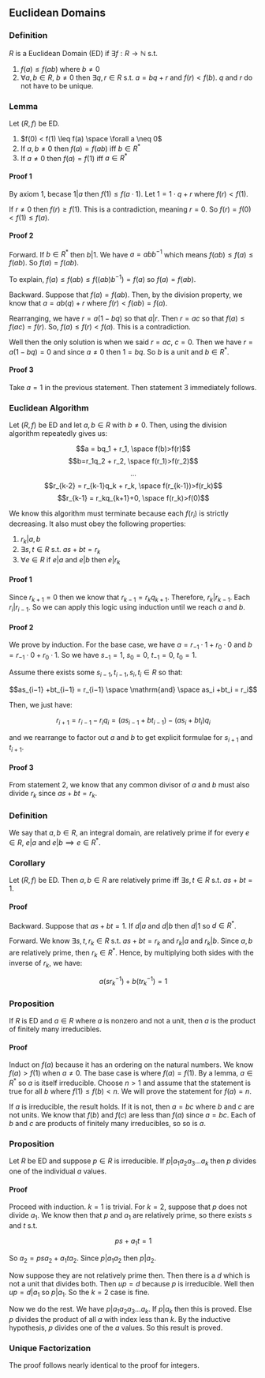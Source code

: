 ## Euclidean Domains

### Definition

$R$ is a Euclidean Domain (ED) if $\exists f: R \rightarrow \mathbb{N}$ s.t. 

1. $f(a) \leq f(ab)$ where $b \neq 0$
2. $\forall a,b \in R$, $b \neq 0$ then $\exists q,r \in R$ s.t. $a = bq+r$ and $f(r) < f(b)$. $q$ and $r$ do not have to be unique.

### Lemma

Let $(R, f)$ be ED. 

1. $f(0) < f(1) \leq f(a) \space \forall a \neq 0$
2. If $a,b \neq 0$ then $f(a)=f(ab)$ iff $b \in R^*$
3. If $a \neq 0$ then $f(a) = f(1)$ iff $a \in R^*$

#### Proof 1

By axiom 1, becase $1 | a$ then $f(1) \leq f(a \cdot 1)$. Let $1 = 1 \cdot q + r$ where $f(r)<f(1)$. 

If $r \neq 0$ then $f(r) \geq f(1)$. This is a contradiction, meaning $r=0$. So $f(r)=f(0)<f(1)\leq f(a)$. 

#### Proof 2

Forward. If $b \in R^*$ then $b | 1$. We have $a = abb^{-1}$ which means $f(ab) \leq f(a) \leq f(ab)$. So $f(a) = f(ab)$. 

To explain, $f(a) \leq f(ab) \leq f((ab)b^{-1}) = f(a)$ so $f(a) = f(ab)$. 

Backward. Suppose that $f(a)=f(ab)$. Then, by the division property, we know that $a = ab(q)+r$ where $f(r) < f(ab) = f(a)$. 

Rearranging, we have $r = a(1-bq)$ so that $a|r$. Then $r=ac$ so that $f(a) \leq f(ac) = f(r)$. So, $f(a) \leq f(r)<f(a)$. This is a contradiction. 

Well then the only solution is when we said $r=ac$, $c=0$. Then we have $r=a(1-bq)=0$ and since $a \neq 0$ then $1 = bq$. So $b$ is a unit and $b \in R^*$. 

#### Proof 3

Take $a=1$ in the previous statement. Then statement 3 immediately follows. 

### Euclidean Algorithm

Let $(R, f)$ be ED and let $a,b \in R$ with $b \neq 0$. Then, using the division algorithm repeatedly gives us:

$$a = bq_1 + r_1, \space f(b)>f(r)$$
$$b=r_1q_2 + r_2, \space f(r_1)>f(r_2)$$
$$...$$
$$r_{k-2} = r_{k-1}q_k + r_k, \space f(r_{k-1})>f(r_k)$$
$$r_{k-1} = r_kq_{k+1}+0, \space f(r_k)>f(0)$$

We know this algorithm must terminate because each $f(r_i)$ is strictly decreasing. It also must obey the following properties:

1. $r_k | a,b$
2. $\exists s,t \in R$ s.t. $as+bt=r_k$
3. $\forall e \in R$ if $e|a$ and $e|b$ then $e|r_k$

#### Proof 1

Since $r_{k+1}=0$ then we know that $r_{k-1}=r_kq_{k+1}$. Therefore, $r_k | r_{k-1}$. Each $r_{i} | r_{i-1}$. So we can apply this logic using induction until we reach $a$ and $b$. 

#### Proof 2

We prove by induction. For the base case, we have $a = r_{-1} \cdot 1 + r_0 \cdot 0$ and $b = r_{-1} \cdot 0 + r_0 \cdot 1$. So we have $s_{-1} = 1$, $s_0 = 0$, $t_{-1}=0$, $t_0 = 1$.

Assume there exists some $s_{i−1},t_{i−1},s_i,t_i \in R$ so that:

$$as_{i−1} +bt_{i−1} = r_{i−1} \space \mathrm{and} \space as_i +bt_i = r_i$$

Then, we just have:

$$r_{i+1} = r_{i−1}−r_iq_i = (as_{i−1} +bt_{i−1})−(as_i +bt_i)q_i$$

and we rearrange to factor out $a$ and $b$ to get explicit formulae for $s_{i+1}$ and $t_{i+1}$. 

#### Proof 3

From statement 2, we know that any common divisor of $a$ and $b$ must also divide $r_k$ since $as+bt=r_k$. 

### Definition

We say that $a,b \in R$, an integral domain, are relatively prime if for every $e \in R$, $e|a$ and $e|b \implies e \in R^*$.  

### Corollary

Let $(R, f)$ be ED. Then $a,b \in R$ are relatively prime iff $\exists s,t \in R$ s.t. $as+bt=1$. 

#### Proof

Backward. Suppose that $as+bt=1$. If $d|a$ and $d|b$ then $d|1$ so $d \in R^*$. 

Forward. We know $\exists s,t, r_k \in R$ s.t. $as+bt = r_k$ and $r_k|a$ and $r_k|b$. Since $a,b$ are relatively prime, then $r_k \in R^*$. Hence, by multiplying both sides with the inverse of $r_k$, we have:

$$a(sr^{−1}_k )+b(tr^{−1}_k) = 1$$

### Proposition

If $R$ is ED and $a \in R$ where $a$ is nonzero and not a unit, then $a$ is the product of finitely many irreducibles. 

#### Proof

Induct on $f(a)$ because it has an ordering on the natural numbers. We know $f(a)>f(1)$ when $a \neq 0$. The base case is where $f(a)=f(1)$. By a lemma, $a \in R^*$ so $a$ is itself irreducible. Choose $n>1$ and assume that the statement is true for all $b$ where $f(1) \leq f(b) < n$. We will prove the statement for $f(a)=n$. 

If $a$ is irreducible, the result holds. If it is not, then $a=bc$ where $b$ and $c$ are not units. We know that $f(b)$ and $f(c)$ are less than $f(a)$ since $a=bc$. Each of $b$ and $c$ are products of finitely many irreducibles, so so is $a$. 

### Proposition

Let $R$ be ED and suppose $p \in R$ is irreducible. If $p|a_1a_2a_3 ... a_k$ then $p$ divides one of the individual $a$ values. 

#### Proof

Proceed with induction. $k=1$ is trivial. For $k=2$, suppose that $p$ does not divide $a_1$. We know then that $p$ and $a_1$ are relatively prime, so there exists $s$ and $t$ s.t.

$$ps+a_1t = 1$$

So $a_2 = psa_2 + a_1ta_2$. Since $p|a_1a_2$ then $p|a_2$. 

Now suppose they are not relatively prime then. Then there is a $d$ which is not a unit that divides both. Then $up=d$ because $p$ is irreducible. Well then $up=d|a_1$ so $p|a_1$. So the $k=2$ case is fine.

Now we do the rest. We have $p|a_1a_2a_3 ... a_k$. If $p|a_k$ then this is proved. Else $p$ divides the product of all $a$ with index less than $k$. By the inductive hypothesis, $p$ divides one of the $a$ values. So this result is proved.

### Unique Factorization

The proof follows nearly identical to the proof for integers. 

















